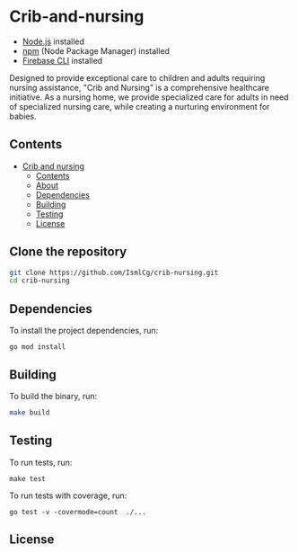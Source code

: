 # Crib-and-nursing

- [Node.js](https://nodejs.org/) installed
- [npm](https://www.npmjs.com/) (Node Package Manager) installed
- [Firebase CLI](https://firebase.google.com/docs/cli) installed

Designed to provide exceptional care to children and adults requiring nursing assistance, "Crib and Nursing" is a comprehensive healthcare initiative. As a nursing home, we provide specialized care for adults in need of specialized nursing care, while creating a nurturing environment for babies.

## Contents

- [Crib and nursing](#Crib-and-nursing)
  - [Contents](#contents)
  - [About](#about)
  - [Dependencies](#dependencies)
  - [Building](#building)
  - [Testing](#testing)
  - [License](#license)

## Clone the repository

```bash
git clone https://github.com/IsmlCg/crib-nursing.git
cd crib-nursing
```

## Dependencies

To install the project dependencies, run:

```shell
go mod install
```

## Building

To build the binary, run:

```sh
make build
```

## Testing

To run tests, run:

```shell
make test
```

To run tests with coverage, run:

```shell
go test -v -covermode=count  ./...
```

## License
